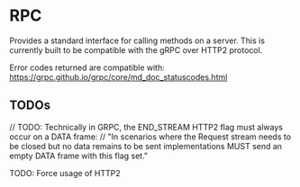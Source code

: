 # RPC

Provides a standard interface for calling methods on a server. This is currently built to be
compatible with the gRPC over HTTP2 protocol.

Error codes returned are compatible with: https://grpc.github.io/grpc/core/md_doc_statuscodes.html


## TODOs

// TODO: Technically in GRPC, the END_STREAM HTTP2 flag must always occur on a DATA frame:
// "In scenarios where the Request stream needs to be closed but no data remains to be sent implementations MUST send an empty DATA frame with this flag set."


TODO: Force usage of HTTP2